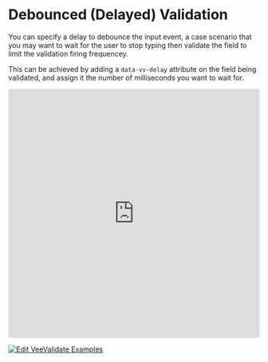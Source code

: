 # Debounced (Delayed) Validation

You can specify a delay to debounce the input event, a case scenario that you may want to wait for the user to stop typing then validate the field to limit the validation firing frequencey.

This can be achieved by adding a `data-vv-delay` attribute on the field being validated, and assign it the number of milliseconds you want to wait for.

<iframe src="https://codesandbox.io/embed/y3504yr0l1?initialpath=%2Fdebounce&module=%2Fsrc%2Fcomponents%2FDelay.vue" style="width:100%; height:500px; border:0; border-radius: 4px; overflow:hidden;" sandbox="allow-modals allow-forms allow-popups allow-scripts allow-same-origin"></iframe>

[![Edit VeeValidate Examples](https://codesandbox.io/static/img/play-codesandbox.svg)](https://codesandbox.io/s/y3504yr0l1?initialpath=%2Fdelay&module=%2Fsrc%2Fcomponents%2FDelay.vue)
